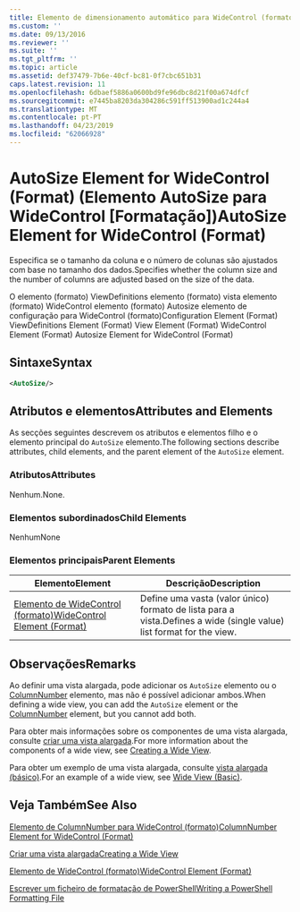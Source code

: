 ```yaml
---
title: Elemento de dimensionamento automático para WideControl (formato) | Documentos da Microsoft
ms.custom: ''
ms.date: 09/13/2016
ms.reviewer: ''
ms.suite: ''
ms.tgt_pltfrm: ''
ms.topic: article
ms.assetid: def37479-7b6e-40cf-bc81-0f7cbc651b31
caps.latest.revision: 11
ms.openlocfilehash: 6dbaef5886a0600bd9fe96dbc8d21f00a674dfcf
ms.sourcegitcommit: e7445ba8203da304286c591ff513900ad1c244a4
ms.translationtype: MT
ms.contentlocale: pt-PT
ms.lasthandoff: 04/23/2019
ms.locfileid: "62066928"
---
```

# <a name="autosize-element-for-widecontrol-format"></a><span data-ttu-id="d806d-102">AutoSize Element for WideControl (Format) (Elemento AutoSize para WideControl [Formatação])</span><span class="sxs-lookup"><span data-stu-id="d806d-102">AutoSize Element for WideControl (Format)</span></span>

<span data-ttu-id="d806d-103">Especifica se o tamanho da coluna e o número de colunas são ajustados com base no tamanho dos dados.</span><span class="sxs-lookup"><span data-stu-id="d806d-103">Specifies whether the column size and the number of columns are adjusted based on the size of the data.</span></span>

<span data-ttu-id="d806d-104">O elemento (formato) ViewDefinitions elemento (formato) vista elemento (formato) WideControl elemento (formato) Autosize elemento de configuração para WideControl (formato)</span><span class="sxs-lookup"><span data-stu-id="d806d-104">Configuration Element (Format) ViewDefinitions Element (Format) View Element (Format) WideControl Element (Format) Autosize Element for WideControl (Format)</span></span>

## <a name="syntax"></a><span data-ttu-id="d806d-105">Sintaxe</span><span class="sxs-lookup"><span data-stu-id="d806d-105">Syntax</span></span>

```xml
<AutoSize/>
```

## <a name="attributes-and-elements"></a><span data-ttu-id="d806d-106">Atributos e elementos</span><span class="sxs-lookup"><span data-stu-id="d806d-106">Attributes and Elements</span></span>

<span data-ttu-id="d806d-107">As secções seguintes descrevem os atributos e elementos filho e o elemento principal do `AutoSize` elemento.</span><span class="sxs-lookup"><span data-stu-id="d806d-107">The following sections describe attributes, child elements, and the parent element of the `AutoSize` element.</span></span>

### <a name="attributes"></a><span data-ttu-id="d806d-108">Atributos</span><span class="sxs-lookup"><span data-stu-id="d806d-108">Attributes</span></span>

<span data-ttu-id="d806d-109">Nenhum.</span><span class="sxs-lookup"><span data-stu-id="d806d-109">None.</span></span>

### <a name="child-elements"></a><span data-ttu-id="d806d-110">Elementos subordinados</span><span class="sxs-lookup"><span data-stu-id="d806d-110">Child Elements</span></span>

<span data-ttu-id="d806d-111">Nenhum</span><span class="sxs-lookup"><span data-stu-id="d806d-111">None</span></span>

### <a name="parent-elements"></a><span data-ttu-id="d806d-112">Elementos principais</span><span class="sxs-lookup"><span data-stu-id="d806d-112">Parent Elements</span></span>

|<span data-ttu-id="d806d-113">Elemento</span><span class="sxs-lookup"><span data-stu-id="d806d-113">Element</span></span>|<span data-ttu-id="d806d-114">Descrição</span><span class="sxs-lookup"><span data-stu-id="d806d-114">Description</span></span>|
|-------------|-----------------|
|[<span data-ttu-id="d806d-115">Elemento de WideControl (formato)</span><span class="sxs-lookup"><span data-stu-id="d806d-115">WideControl Element (Format)</span></span>](./widecontrol-element-format.md)|<span data-ttu-id="d806d-116">Define uma vasta (valor único) formato de lista para a vista.</span><span class="sxs-lookup"><span data-stu-id="d806d-116">Defines a wide (single value) list format for the view.</span></span>|

## <a name="remarks"></a><span data-ttu-id="d806d-117">Observações</span><span class="sxs-lookup"><span data-stu-id="d806d-117">Remarks</span></span>

<span data-ttu-id="d806d-118">Ao definir uma vista alargada, pode adicionar os `AutoSize` elemento ou o [ColumnNumber](./columnnumber-element-for-widecontrol-format.md) elemento, mas não é possível adicionar ambos.</span><span class="sxs-lookup"><span data-stu-id="d806d-118">When defining a wide view, you can add the `AutoSize` element or the [ColumnNumber](./columnnumber-element-for-widecontrol-format.md) element, but you cannot add both.</span></span>

<span data-ttu-id="d806d-119">Para obter mais informações sobre os componentes de uma vista alargada, consulte [criar uma vista alargada](./creating-a-wide-view.md).</span><span class="sxs-lookup"><span data-stu-id="d806d-119">For more information about the components of a wide view, see [Creating a Wide View](./creating-a-wide-view.md).</span></span>

<span data-ttu-id="d806d-120">Para obter um exemplo de uma vista alargada, consulte [vista alargada (básico)](./wide-view-basic.md).</span><span class="sxs-lookup"><span data-stu-id="d806d-120">For an example of a wide view, see [Wide View (Basic)](./wide-view-basic.md).</span></span>

## <a name="see-also"></a><span data-ttu-id="d806d-121">Veja Também</span><span class="sxs-lookup"><span data-stu-id="d806d-121">See Also</span></span>

[<span data-ttu-id="d806d-122">Elemento de ColumnNumber para WideControl (formato)</span><span class="sxs-lookup"><span data-stu-id="d806d-122">ColumnNumber Element for WideControl (Format)</span></span>](./columnnumber-element-for-widecontrol-format.md)

[<span data-ttu-id="d806d-123">Criar uma vista alargada</span><span class="sxs-lookup"><span data-stu-id="d806d-123">Creating a Wide View</span></span>](./creating-a-wide-view.md)

[<span data-ttu-id="d806d-124">Elemento de WideControl (formato)</span><span class="sxs-lookup"><span data-stu-id="d806d-124">WideControl Element (Format)</span></span>](./widecontrol-element-format.md)

[<span data-ttu-id="d806d-125">Escrever um ficheiro de formatação de PowerShell</span><span class="sxs-lookup"><span data-stu-id="d806d-125">Writing a PowerShell Formatting File</span></span>](./writing-a-powershell-formatting-file.md)
